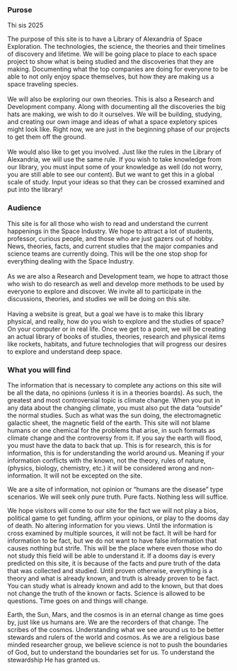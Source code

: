 <h3>Purose</h3>
Thi sis 2025
<p>The purpose of this site is to have a Library of Alexandria of Space Exploration. The technologies, the science,
    the theories and their timelines of discovery and lifetime. We will be going place to place to each space project
    to show what is being studied and the discoveries that they are making. Documenting what the top companies are
    doing for everyone to be able to not only enjoy space themselves, but how they are making us a space traveling
    species.
    <br>
    <br>
    We will also be exploring our own theories. This is also a Research and Development company. Along with
    documenting all the discoveries the big hats are making, we wish to do it ourselves. We will be building,
    studying, and creating our own image and ideas of what a space expletory spices might look like. Right now, we are
    just in the beginning phase of our projects to get them off the ground.
    <br>
    <br>
    We would also like to get you involved. Just like the rules in the Library of Alexandria, we will use the same
    rule. If you wish to take knowledge from our library, you must input some of your knowledge as well (do not worry,
    you are still able to see our content). But we want to get this in a global scale of study. Input your ideas so
    that they can be crossed examined and put into the library!
</p>

<h3>Audience</h3>
<p>This site is for all those who wish to read and understand the current happenings in the Space Industry. We hope
    to attract a lot of students, professor, curious people, and those who are just gazers out of hobby. News,
    theories, facts, and current studies that the major companies and science teams are currently doing. This will be
    the one stop shop for everything dealing with the Space Industry.
    <br>
    <br>
    As we are also a Research and Development team, we hope to attract those who wish to do research as well and
    develop more methods to be used by everyone to explore and discover. We invite all to participate in the
    discussions, theories, and studies we will be doing on this site.
    <br>
    <br>
    Having a website is great, but a goal we have is to make this library physical, and really, how do you wish to
    explore and the studies of space? On your computer or in real life. Once we get to a point, we will be creating an
    actual library of books of studies, theories, research and physical items like rockets, habitats, and future
    technologies that will progress our desires to explore and understand deep space.
</p>

 <h3>What you will find</h3>
        <p>The information that is necessary to complete any actions on this site will be all the data, no opinions
            (unless
            it is in a theories boards). As such, the greatest and most controversial topic is climate change. When you
            put
            in any data about the changing climate, you must also put the data “outside” the normal studies. Such as
            what
            was the sun doing, the electromagnetic galactic sheet, the magnetic field of the earth. This site will not
            blame
            humans or one chemical for the problems that arise, in such formats as climate change and the controversy
            from
            it. If you say the earth will flood, you must have the data to back that up. This is for research, this is
            for
            information, this is for understanding the world around us. Meaning if your information conflicts with the
            known, not the theory, rules of nature, (physics, biology, chemistry, etc.) it will be considered wrong and
            non-information. It will not be excepted on the site.
        </p>
        <p>
            We are a site of information, not opinion or “humans are the disease” type scenarios. We will seek only pure
            truth. Pure facts. Nothing less will suffice.
        </p>
        <p>
            We hope visitors will come to our site for the fact we will not play a bios, political game to get funding,
            affirm your opinions, or play to the dooms day of death. No altering information for you views. Until the
            information is cross examined by multiple sources, it will not be fact. It will be hard for information to
            be
            fact, but we do not want to have false information that causes nothing but strife. This will be the place
            where
            even those who do not study this field will be able to understand it. If a dooms day is every predicted on
            this
            site, it is because of the facts and pure truth of the data that was collected and studied. Until proven
            otherwise, everything is a theory and what is already known, and truth is already proven to be fact. You can
            study what is already known and add to the known, but that does not change the truth of the known or facts.
            Science is allowed to be questions. Time goes on and things will change.
        </p>
        <p>
            Earth, the Sun, Mars, and the cosmos is in an eternal change as time goes by, just like us humans are. We
            are
            the recorders of that change. The scribes of the cosmos. Understanding what we see around us to be better
            stewards and rulers of the world and cosmos. As we are a religious base minded researcher group, we believe
            science is not to push the boundaries of God, but to understand the boundaries set for us. To understand the
            stewardship He has granted us.
